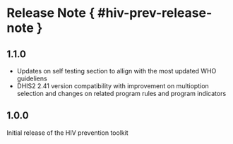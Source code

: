 # Release Note { #hiv-prev-release-note }

## 1.1.0

- Updates on self testing section to allign with the most updated WHO guideliens
- DHIS2 2.41 version compatibility with improvement on multioption selection and changes on related program rules and program indicators

## 1.0.0

Initial release of the HIV prevention toolkit
